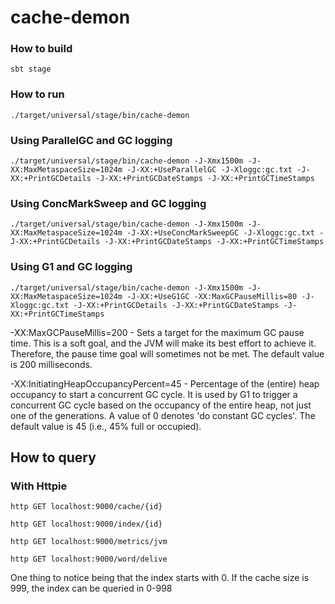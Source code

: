 cache-demon 
===================

### How to build ###

`sbt stage`

### How to run ###

`./target/universal/stage/bin/cache-demon`

### Using ParallelGC and GC logging ### 

`./target/universal/stage/bin/cache-demon -J-Xmx1500m -J-XX:MaxMetaspaceSize=1024m -J-XX:+UseParallelGC -J-Xloggc:gc.txt -J-XX:+PrintGCDetails -J-XX:+PrintGCDateStamps -J-XX:+PrintGCTimeStamps`

### Using ConcMarkSweep and GC logging ###
 
`./target/universal/stage/bin/cache-demon -J-Xmx1500m -J-XX:MaxMetaspaceSize=1024m -J-XX:+UseConcMarkSweepGC -J-Xloggc:gc.txt -J-XX:+PrintGCDetails -J-XX:+PrintGCDateStamps -J-XX:+PrintGCTimeStamps`

### Using G1 and GC logging ###

`./target/universal/stage/bin/cache-demon -J-Xmx1500m -J-XX:MaxMetaspaceSize=1024m -J-XX:+UseG1GC -XX:MaxGCPauseMillis=80 -J-Xloggc:gc.txt -J-XX:+PrintGCDetails -J-XX:+PrintGCDateStamps -J-XX:+PrintGCTimeStamps`

  -XX:MaxGCPauseMillis=200 - Sets a target for the maximum GC pause time. This is a soft goal, and the JVM will make its best effort to achieve it. Therefore, the pause time goal will sometimes not be met. The default value is 200 milliseconds.

  -XX:InitiatingHeapOccupancyPercent=45 - Percentage of the (entire) heap occupancy to start a concurrent GC cycle. It is used by G1 to trigger a concurrent GC cycle based on the occupancy of the entire heap, not just one of the generations. A value of 0 denotes 'do constant GC cycles'. The default value is 45 (i.e., 45% full or occupied).


## How to query ###

### With Httpie

`http GET localhost:9000/cache/{id}`

`http GET localhost:9000/index/{id}`

`http GET localhost:9000/metrics/jvm`

`http GET localhost:9000/word/delive`


One thing to notice being that the index starts with 0. If the cache size is 999, the index can be queried in 0-998
